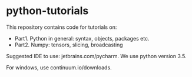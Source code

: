 # python-tutorials
This repository contains code for tutorials on:

* Part1. Python in general: syntax, objects, packages etc.
* Part2. Numpy: tensors, slicing, broadcasting

Suggested IDE to use: jetbrains.com/pycharm. We use python version 3.5.

For windows, use continuum.io/downloads. 

